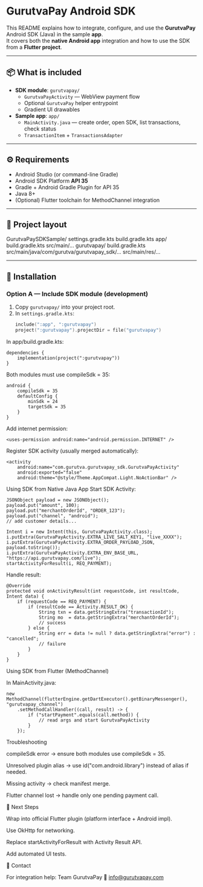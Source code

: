 # GurutvaPay Android SDK

This README explains how to integrate, configure, and use the **GurutvaPay** Android SDK (Java) in the sample **app**.  
It covers both the **native Android app** integration and how to use the SDK from a **Flutter project**.

---

## 📦 What is included
- **SDK module**: `gurutvapay/`
  - `GurutvaPayActivity` — WebView payment flow
  - Optional `GurutvaPay` helper entrypoint
  - Gradient UI drawables
- **Sample app**: `app/`
  - `MainActivity.java` — create order, open SDK, list transactions, check status
  - `TransactionItem` + `TransactionsAdapter`

---

## ⚙️ Requirements
- Android Studio (or command-line Gradle)
- Android SDK Platform **API 35**
- Gradle + Android Gradle Plugin for API 35
- Java 8+
- (Optional) Flutter toolchain for MethodChannel integration

---

## 📂 Project layout
GurutvaPaySDKSample/
settings.gradle.kts
build.gradle.kts
app/
build.gradle.kts
src/main/...
gurutvapay/
build.gradle.kts
src/main/java/com/gurutva/gurutvapay_sdk/...
src/main/res/...



---

## 🔌 Installation

### Option A — Include SDK module (development)
1. Copy `gurutvapay/` into your project root.
2. In `settings.gradle.kts`:
   ```kotlin
   include(":app", ":gurutvapay")
   project(":gurutvapay").projectDir = file("gurutvapay")


In app/build.gradle.kts:
```
dependencies {
    implementation(project(":gurutvapay"))
}
```


Both modules must use compileSdk = 35:

```
android {
    compileSdk = 35
    defaultConfig {
        minSdk = 24
        targetSdk = 35
    }
}
```

Add internet permission:

```
<uses-permission android:name="android.permission.INTERNET" />
```

Register SDK activity (usually merged automatically):

```
<activity
    android:name="com.gurutva.gurutvapay_sdk.GurutvaPayActivity"
    android:exported="false"
    android:theme="@style/Theme.AppCompat.Light.NoActionBar" />
```
Using SDK from Native Java App
Start SDK Activity:
```
JSONObject payload = new JSONObject();
payload.put("amount", 100);
payload.put("merchantOrderId", "ORDER_123");
payload.put("channel", "android");
// add customer details...

Intent i = new Intent(this, GurutvaPayActivity.class);
i.putExtra(GurutvaPayActivity.EXTRA_LIVE_SALT_KEY1, "live_XXXX");
i.putExtra(GurutvaPayActivity.EXTRA_ORDER_PAYLOAD_JSON, payload.toString());
i.putExtra(GurutvaPayActivity.EXTRA_ENV_BASE_URL, "https://api.gurutvapay.com/live");
startActivityForResult(i, REQ_PAYMENT);
```

Handle result:
```
@Override
protected void onActivityResult(int requestCode, int resultCode, Intent data) {
    if (requestCode == REQ_PAYMENT) {
        if (resultCode == Activity.RESULT_OK) {
            String txn = data.getStringExtra("transactionId");
            String mo  = data.getStringExtra("merchantOrderId");
            // success
        } else {
            String err = data != null ? data.getStringExtra("error") : "cancelled";
            // failure
        }
    }
}
```

Using SDK from Flutter (MethodChannel)

In MainActivity.java:

```
new MethodChannel(flutterEngine.getDartExecutor().getBinaryMessenger(), "gurutvapay_channel")
    .setMethodCallHandler((call, result) -> {
        if ("startPayment".equals(call.method)) {
            // read args and start GurutvaPayActivity
        }
    });
```

Troubleshooting

compileSdk error → ensure both modules use compileSdk = 35.

Unresolved plugin alias → use id("com.android.library") instead of alias if needed.

Missing activity → check manifest merge.

Flutter channel lost → handle only one pending payment call.

🚀 Next Steps

Wrap into official Flutter plugin (platform interface + Android impl).

Use OkHttp for networking.

Replace startActivityForResult with Activity Result API.

Add automated UI tests.

📧 Contact

For integration help:
Team GurutvaPay
📩 info@gurutvapay.com
